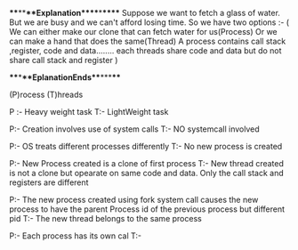 **\*\***\*\***\*\***Explanation**\*\*\*\***\***\*\*\*\***
Suppose we want to fetch a glass of water. But we are busy and we can't afford losing time. So we have two options :- (
We can either make our clone that can fetch water for us(Process)
Or we can make a hand that does the same(Thread)
A process contains call stack ,register, code and data........
each threads share code and data but do not share call stack and register
)

**\*\***\***\*\***EplanationEnds**\*\***\*\*\***\*\***

(P)rocess
(T)hreads

P :- Heavy weight task
T:- LightWeight task

P:- Creation involves use of system calls
T:- NO systemcall involved

P:- OS treats different processes differently
T:- No new process is created

P:- New Process created is a clone of first process
T:- New thread created is not a clone but opearate on same code and data. Only the call stack and registers are different

P:- The new process created using fork system call causes the new process to have the parent Process id of the previous process but different pid
T:- The new thread belongs to the same process

P:- Each process has its own cal
T:-
